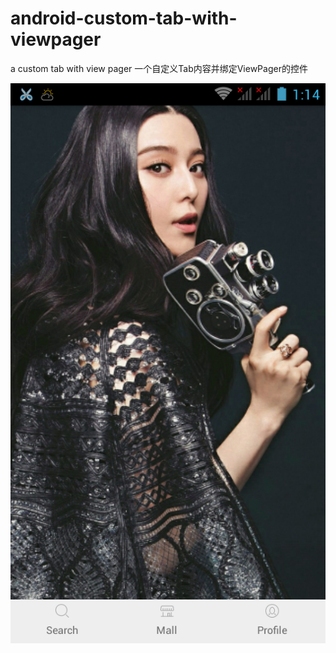 # android-custom-tab-with-viewpager
a custom tab with view pager  一个自定义Tab内容并绑定ViewPager的控件

![image](https://github.com/JackWong025/android-custom-tab-with-viewpager/blob/master/1.png)
